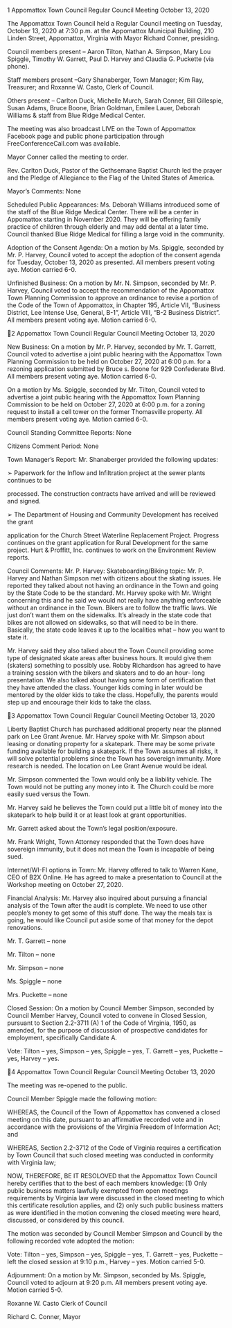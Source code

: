 1  Appomattox Town Council
Regular Council Meeting
October 13, 2020

The Appomattox Town Council held a Regular Council meeting on Tuesday, October 13, 2020
at 7:30 p.m. at the Appomattox Municipal Building, 210 Linden Street, Appomattox, Virginia
with Mayor Richard Conner, presiding.

Council members present – Aaron Tilton, Nathan A. Simpson, Mary Lou Spiggle, Timothy W.
Garrett, Paul D. Harvey and Claudia G. Puckette (via phone).

Staff members present –Gary Shanaberger, Town Manager; Kim Ray, Treasurer; and Roxanne
W. Casto, Clerk of Council.

Others present – Carlton Duck, Michelle Murch, Sarah Conner, Bill Gillespie, Susan Adams,
Bruce Boone, Brian Goldman, Emilee Lauer, Deborah Williams & staff from Blue Ridge
Medical Center.

The meeting was also broadcast LIVE on the Town of Appomattox Facebook page and public
phone participation through FreeConferenceCall.com was available.

Mayor Conner called the meeting to order.

Rev. Carlton Duck, Pastor of the Gethsemane Baptist Church led the prayer and the Pledge of
Allegiance to the Flag of the United States of America.

Mayor’s Comments:
None

Scheduled Public Appearances:
Ms. Deborah Williams introduced some of the staff of the Blue Ridge Medical Center.  There
will be a center in Appomattox starting in November 2020.  They will be offering family practice
of children through elderly and may add dental at a later time.  Council thanked Blue Ridge
Medical for filling a large void in the community.

Adoption of the Consent Agenda:
On a motion by Ms. Spiggle, seconded by Mr. P. Harvey, Council voted to accept the adoption
of the consent agenda for Tuesday, October 13, 2020 as presented.  All members present voting
aye.  Motion carried 6-0.

Unfinished Business:
On a motion by Mr. N. Simpson, seconded by Mr. P. Harvey, Council voted to accept the
recommendation of the Appomattox Town Planning Commission to approve an ordinance to
revise a portion of the Code of the Town of Appomattox, in Chapter 195, Article VII, “Business
District, Lee Intense Use, General, B-1”, Article VIII, “B-2 Business District”.  All members
present voting aye.  Motion carried 6-0.

2  Appomattox Town Council
Regular Council Meeting
October 13, 2020

New Business:
On a motion by Mr. P. Harvey, seconded by Mr. T. Garrett, Council voted to advertise a joint
public hearing with the Appomattox Town Planning Commission to be held on October 27, 2020
at 6:00 p.m. for a rezoning application submitted by Bruce s. Boone for 929 Confederate Blvd.
All members present voting aye.  Motion carried 6-0.

On a motion by Ms. Spiggle, seconded by Mr. Tilton, Council voted to advertise a joint public
hearing with the Appomattox Town Planning Commission to be held on October 27, 2020 at
6:00 p.m. for a zoning request to install a cell tower on the former Thomasville property.  All
members present voting aye.  Motion carried 6-0.

Council Standing Committee Reports:
None

Citizens Comment Period:
None

Town Manager’s Report:
Mr. Shanaberger provided the following updates:

➢  Paperwork for the Inflow and Infiltration project at the sewer plants continues to be

processed.  The construction contracts have arrived and will be reviewed and signed.

➢  The Department of Housing and Community Development has received the grant

application for the Church Street Waterline Replacement Project.  Progress continues on
the grant application for Rural Development for the same project.  Hurt & Proffitt, Inc.
continues to work on the Environment Review reports.

Council Comments:
Mr. P. Harvey:
Skateboarding/Biking topic:
Mr. P. Harvey and Nathan Simpson met with citizens about the skating issues.  He reported they
talked about not having an ordinance in the Town and going by the State Code to be the
standard.  Mr. Harvey spoke with Mr. Wright concerning this and he said we would not really
have anything enforceable without an ordinance in the Town.  Bikers are to follow the traffic
laws.  We just don’t want them on the sidewalks.  It’s already in the state code that bikes are not
allowed on sidewalks, so that will need to be in there.  Basically, the state code leaves it up to the
localities what – how you want to state it.

Mr. Harvey said they also talked about the Town Council providing some type of designated
skate areas after business hours.  It would give them (skaters) something to possibly use.  Robby
Richardson has agreed to have a training session with the bikers and skaters and to do an hour-
long presentation.  We also talked about having some form of certification that they have
attended the class.  Younger kids coming in later would be mentored by the older kids to take the
class.  Hopefully, the parents would step up and encourage their kids to take the class.

3  Appomattox Town Council
Regular Council Meeting
October 13, 2020

Liberty Baptist Church has purchased additional property near the planned park on Lee Grant
Avenue.  Mr. Harvey spoke with Mr. Simpson about leasing or donating property for a
skatepark.  There may be some private funding available for building a skatepark.  If the Town
assumes all risks, it will solve potential problems since the Town has sovereign immunity.  More
research is needed.  The location on Lee Grant Avenue would be ideal.

Mr. Simpson commented the Town would only be a liability vehicle.  The Town would not be
putting any money into it.  The Church could be more easily sued versus the Town.

Mr. Harvey said he believes the Town could put a little bit of money into the skatepark to help
build it or at least look at grant opportunities.

Mr. Garrett asked about the Town’s legal position/exposure.

Mr. Frank Wright, Town Attorney responded that the Town does have sovereign immunity, but
it does not mean the Town is incapable of being sued.

Internet/WI-FI options in Town:
Mr. Harvey offered to talk to Warren Kane, CEO of B2X Online.  He has agreed to make a
presentation to Council at the Workshop meeting on October 27, 2020.

Financial Analysis:
Mr. Harvey also inquired about pursuing a financial analysis of the Town after the audit is
complete.  We need to use other people’s money to get some of this stuff done.  The way the
meals tax is going, he would like Council put aside some of that money for the depot
renovations.

Mr. T. Garrett – none

Mr. Tilton – none

Mr. Simpson – none

Ms. Spiggle – none

Mrs. Puckette – none

Closed Session:
On a motion by Council Member Simpson, seconded by Council Member Harvey, Council voted
to convene in Closed Session, pursuant to Section 2.2-3711 (A) 1 of the Code of Virginia, 1950,
as amended, for the purpose of discussion of prospective candidates for employment, specifically
Candidate A.

Vote:  Tilton – yes, Simpson – yes, Spiggle – yes, T. Garrett – yes, Puckette – yes, Harvey – yes.

4  Appomattox Town Council
Regular Council Meeting
October 13, 2020

The meeting was re-opened to the public.

Council Member Spiggle made the following motion:

WHEREAS, the Council of the Town of Appomattox has convened a closed meeting on this
date, pursuant to an affirmative recorded vote and in accordance with the provisions of the
Virginia Freedom of Information Act; and

WHEREAS, Section 2.2-3712 of the Code of Virginia requires a certification by Town Council
that such closed meeting was conducted in conformity with Virginia law;

NOW, THEREFORE, BE IT RESOLOVED that the Appomattox Town Council hereby certifies
that to the best of each members knowledge: (1) Only public business matters lawfully exempted
from open meetings requirements by Virginia law were discussed in the closed meeting to which
this certificate resolution applies, and (2) only such public business matters as were identified in
the motion convening the closed meeting were heard, discussed, or considered by this council.

The motion was seconded by Council Member Simpson and Council by the following recorded
vote adopted the motion:

Vote:  Tilton – yes, Simpson – yes, Spiggle – yes, T. Garrett – yes, Puckette – left the closed
session at 9:10 p.m., Harvey – yes.
Motion carried 5-0.

Adjournment:
On a motion by Mr. Simpson, seconded by Ms. Spiggle, Council voted to adjourn at 9:20 p.m.
All members present voting aye. Motion carried 5-0.

Roxanne W. Casto
Clerk of Council

Richard C. Conner, Mayor

